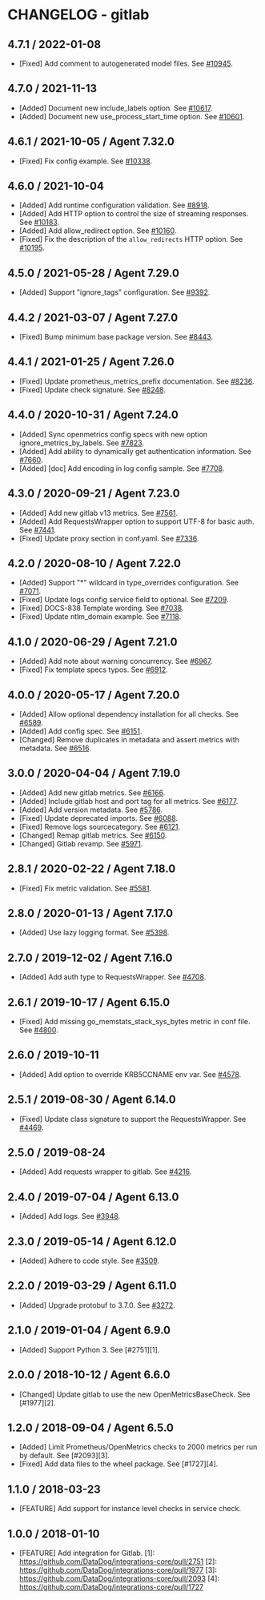 # CHANGELOG - gitlab

## 4.7.1 / 2022-01-08

* [Fixed] Add comment to autogenerated model files. See [#10945](https://github.com/DataDog/integrations-core/pull/10945).

## 4.7.0 / 2021-11-13

* [Added] Document new include_labels option. See [#10617](https://github.com/DataDog/integrations-core/pull/10617).
* [Added] Document new use_process_start_time option. See [#10601](https://github.com/DataDog/integrations-core/pull/10601).

## 4.6.1 / 2021-10-05 / Agent 7.32.0

* [Fixed] Fix config example. See [#10338](https://github.com/DataDog/integrations-core/pull/10338).

## 4.6.0 / 2021-10-04

* [Added] Add runtime configuration validation. See [#8918](https://github.com/DataDog/integrations-core/pull/8918).
* [Added] Add HTTP option to control the size of streaming responses. See [#10183](https://github.com/DataDog/integrations-core/pull/10183).
* [Added] Add allow_redirect option. See [#10160](https://github.com/DataDog/integrations-core/pull/10160).
* [Fixed] Fix the description of the `allow_redirects` HTTP option. See [#10195](https://github.com/DataDog/integrations-core/pull/10195).

## 4.5.0 / 2021-05-28 / Agent 7.29.0

* [Added] Support "ignore_tags" configuration. See [#9392](https://github.com/DataDog/integrations-core/pull/9392).

## 4.4.2 / 2021-03-07 / Agent 7.27.0

* [Fixed] Bump minimum base package version. See [#8443](https://github.com/DataDog/integrations-core/pull/8443).

## 4.4.1 / 2021-01-25 / Agent 7.26.0

* [Fixed] Update prometheus_metrics_prefix documentation. See [#8236](https://github.com/DataDog/integrations-core/pull/8236).
* [Fixed] Update check signature. See [#8248](https://github.com/DataDog/integrations-core/pull/8248).

## 4.4.0 / 2020-10-31 / Agent 7.24.0

* [Added] Sync openmetrics config specs with new option ignore_metrics_by_labels. See [#7823](https://github.com/DataDog/integrations-core/pull/7823).
* [Added] Add ability to dynamically get authentication information. See [#7660](https://github.com/DataDog/integrations-core/pull/7660).
* [Added] [doc] Add encoding in log config sample. See [#7708](https://github.com/DataDog/integrations-core/pull/7708).

## 4.3.0 / 2020-09-21 / Agent 7.23.0

* [Added] Add new gitlab v13 metrics. See [#7561](https://github.com/DataDog/integrations-core/pull/7561).
* [Added] Add RequestsWrapper option to support UTF-8 for basic auth. See [#7441](https://github.com/DataDog/integrations-core/pull/7441).
* [Fixed] Update proxy section in conf.yaml. See [#7336](https://github.com/DataDog/integrations-core/pull/7336).

## 4.2.0 / 2020-08-10 / Agent 7.22.0

* [Added] Support "*" wildcard in type_overrides configuration. See [#7071](https://github.com/DataDog/integrations-core/pull/7071).
* [Fixed] Update logs config service field to optional. See [#7209](https://github.com/DataDog/integrations-core/pull/7209).
* [Fixed] DOCS-838 Template wording. See [#7038](https://github.com/DataDog/integrations-core/pull/7038).
* [Fixed] Update ntlm_domain example. See [#7118](https://github.com/DataDog/integrations-core/pull/7118).

## 4.1.0 / 2020-06-29 / Agent 7.21.0

* [Added] Add note about warning concurrency. See [#6967](https://github.com/DataDog/integrations-core/pull/6967).
* [Fixed] Fix template specs typos. See [#6912](https://github.com/DataDog/integrations-core/pull/6912).

## 4.0.0 / 2020-05-17 / Agent 7.20.0

* [Added] Allow optional dependency installation for all checks. See [#6589](https://github.com/DataDog/integrations-core/pull/6589).
* [Added] Add config spec. See [#6151](https://github.com/DataDog/integrations-core/pull/6151).
* [Changed] Remove duplicates in metadata and assert metrics with metadata. See [#6516](https://github.com/DataDog/integrations-core/pull/6516).

## 3.0.0 / 2020-04-04 / Agent 7.19.0

* [Added] Add new gitlab metrics. See [#6166](https://github.com/DataDog/integrations-core/pull/6166).
* [Added] Include gitlab host and port tag for all metrics. See [#6177](https://github.com/DataDog/integrations-core/pull/6177).
* [Added] Add version metadata. See [#5786](https://github.com/DataDog/integrations-core/pull/5786).
* [Fixed] Update deprecated imports. See [#6088](https://github.com/DataDog/integrations-core/pull/6088).
* [Fixed] Remove logs sourcecategory. See [#6121](https://github.com/DataDog/integrations-core/pull/6121).
* [Changed] Remap gitlab metrics. See [#6150](https://github.com/DataDog/integrations-core/pull/6150).
* [Changed] Gitlab revamp. See [#5971](https://github.com/DataDog/integrations-core/pull/5971).

## 2.8.1 / 2020-02-22 / Agent 7.18.0

* [Fixed] Fix metric validation. See [#5581](https://github.com/DataDog/integrations-core/pull/5581).

## 2.8.0 / 2020-01-13 / Agent 7.17.0

* [Added] Use lazy logging format. See [#5398](https://github.com/DataDog/integrations-core/pull/5398).

## 2.7.0 / 2019-12-02 / Agent 7.16.0

* [Added] Add auth type to RequestsWrapper. See [#4708](https://github.com/DataDog/integrations-core/pull/4708).

## 2.6.1 / 2019-10-17 / Agent 6.15.0

* [Fixed] Add missing go_memstats_stack_sys_bytes metric in conf file. See [#4800](https://github.com/DataDog/integrations-core/pull/4800).

## 2.6.0 / 2019-10-11

* [Added] Add option to override KRB5CCNAME env var. See [#4578](https://github.com/DataDog/integrations-core/pull/4578).

## 2.5.1 / 2019-08-30 / Agent 6.14.0

* [Fixed] Update class signature to support the RequestsWrapper. See [#4469](https://github.com/DataDog/integrations-core/pull/4469).

## 2.5.0 / 2019-08-24

* [Added] Add requests wrapper to gitlab. See [#4216](https://github.com/DataDog/integrations-core/pull/4216).

## 2.4.0 / 2019-07-04 / Agent 6.13.0

* [Added] Add logs. See [#3948](https://github.com/DataDog/integrations-core/pull/3948).

## 2.3.0 / 2019-05-14 / Agent 6.12.0

* [Added] Adhere to code style. See [#3509](https://github.com/DataDog/integrations-core/pull/3509).

## 2.2.0 / 2019-03-29 / Agent 6.11.0

* [Added] Upgrade protobuf to 3.7.0. See [#3272](https://github.com/DataDog/integrations-core/pull/3272).

## 2.1.0 / 2019-01-04 / Agent 6.9.0

* [Added] Support Python 3. See [#2751][1].

## 2.0.0 / 2018-10-12 / Agent 6.6.0

* [Changed] Update gitlab to use the new OpenMetricsBaseCheck. See [#1977][2].

## 1.2.0 / 2018-09-04 / Agent 6.5.0

* [Added] Limit Prometheus/OpenMetrics checks to 2000 metrics per run by default. See [#2093][3].
* [Fixed] Add data files to the wheel package. See [#1727][4].

## 1.1.0 / 2018-03-23

* [FEATURE] Add support for instance level checks in service check.

## 1.0.0 / 2018-01-10

* [FEATURE] Add integration for Gitlab.
[1]: https://github.com/DataDog/integrations-core/pull/2751
[2]: https://github.com/DataDog/integrations-core/pull/1977
[3]: https://github.com/DataDog/integrations-core/pull/2093
[4]: https://github.com/DataDog/integrations-core/pull/1727
